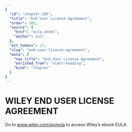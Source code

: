 ```yaml
---
{
  "id": "chapter-285",
  "title": "End User License Agreement",
  "order": 285,
  "source": {
    "href": "eula.xhtml",
    "anchor": null
  },
  "est_tokens": 27,
  "slug": "end-user-license-agreement",
  "meta": {
    "nav_title": "End User License Agreement",
    "enriched_from": "start-heading",
    "kind": "chapter"
  }
}
---
```

# WILEY END USER LICENSE AGREEMENT

Go to www.wiley.com/go/eula to access Wiley’s ebook EULA.

